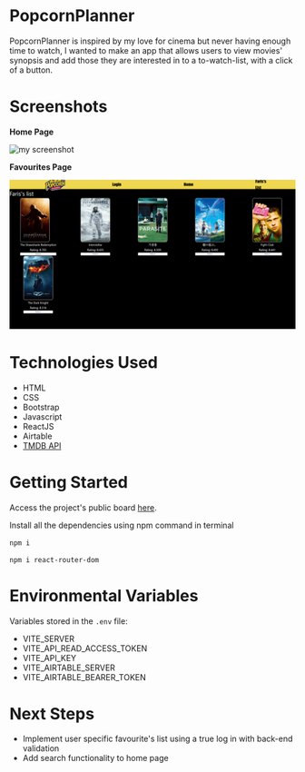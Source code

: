 # PopcornPlanner

PopcornPlanner is inspired by my love for cinema but never having enough time to watch, I wanted to make an app that allows users to view movies' synopsis and add those they are interested in to a to-watch-list, with a click of a button.

# Screenshots

**Home Page**

![my screenshot](./public/homepage.gif)

**Favourites Page**

![my screenshot](./public/screenshot_pp2.png)

# Technologies Used

- HTML
- CSS
- Bootstrap
- Javascript
- ReactJS
- Airtable
- [TMDB API](https://www.themoviedb.org/settings/api)

# Getting Started

Access the project's public board [here](https://github.com/users/faris-wong/projects/1/views/1).

Install all the dependencies using npm command in terminal

```
npm i
```

```
npm i react-router-dom
```

# Environmental Variables

Variables stored in the `.env` file:

- VITE_SERVER
- VITE_API_READ_ACCESS_TOKEN
- VITE_API_KEY
- VITE_AIRTABLE_SERVER
- VITE_AIRTABLE_BEARER_TOKEN

# Next Steps

- Implement user specific favourite's list using a true log in with back-end validation
- Add search functionality to home page
